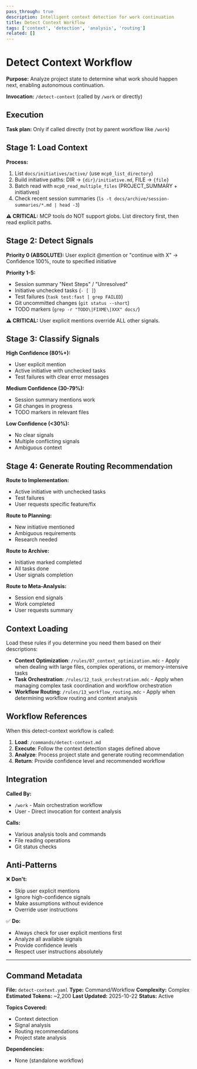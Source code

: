 ```yaml
---
pass_through: true
description: Intelligent context detection for work continuation
title: Detect Context Workflow
tags: ['context', 'detection', 'analysis', 'routing']
related: []
---
```


# Detect Context Workflow

**Purpose:** Analyze project state to determine what work should happen next, enabling autonomous continuation.

**Invocation:** `/detect-context` (called by `/work` or directly)

## Execution

**Task plan:** Only if called directly (not by parent workflow like `/work`)

## Stage 1: Load Context

**Process:**

1. List `docs/initiatives/active/` (use `mcp0_list_directory`)
2. Build initiative paths: DIR → `{dir}/initiative.md`, FILE → `{file}`
3. Batch read with `mcp0_read_multiple_files` (PROJECT_SUMMARY + initiatives)
4. Check recent session summaries (`ls -t docs/archive/session-summaries/*.md | head -3`)

**⚠️ CRITICAL:** MCP tools do NOT support globs. List directory first, then read explicit paths.

## Stage 2: Detect Signals

**Priority 0 (ABSOLUTE):** User explicit @mention or "continue with X" → Confidence 100%, route to specified initiative

**Priority 1-5:**

- Session summary "Next Steps" / "Unresolved"
- Initiative unchecked tasks (`- [ ]`)
- Test failures (`task test:fast | grep FAILED`)
- Git uncommitted changes (`git status --short`)
- TODO markers (`grep -r "TODO\|FIXME\|XXX" docs/`)

**⚠️ CRITICAL:** User explicit mentions override ALL other signals.

## Stage 3: Classify Signals

**High Confidence (80%+):**

- User explicit mention
- Active initiative with unchecked tasks
- Test failures with clear error messages

**Medium Confidence (30-79%):**

- Session summary mentions work
- Git changes in progress
- TODO markers in relevant files

**Low Confidence (<30%):**

- No clear signals
- Multiple conflicting signals
- Ambiguous context

## Stage 4: Generate Routing Recommendation

**Route to Implementation:**

- Active initiative with unchecked tasks
- Test failures
- User requests specific feature/fix

**Route to Planning:**

- New initiative mentioned
- Ambiguous requirements
- Research needed

**Route to Archive:**

- Initiative marked completed
- All tasks done
- User signals completion

**Route to Meta-Analysis:**

- Session end signals
- Work completed
- User requests summary

## Context Loading

Load these rules if you determine you need them based on their descriptions:

- **Context Optimization**: `/rules/07_context_optimization.mdc` - Apply when dealing with large files, complex operations, or memory-intensive tasks
- **Task Orchestration**: `/rules/12_task_orchestration.mdc` - Apply when managing complex task coordination and workflow orchestration
- **Workflow Routing**: `/rules/13_workflow_routing.mdc` - Apply when determining workflow routing and context analysis

## Workflow References

When this detect-context workflow is called:

1. **Load**: `/commands/detect-context.md`
2. **Execute**: Follow the context detection stages defined above
3. **Analyze**: Process project state and generate routing recommendation
4. **Return**: Provide confidence level and recommended workflow

## Integration

**Called By:**

- `/work` - Main orchestration workflow
- User - Direct invocation for context analysis

**Calls:**

- Various analysis tools and commands
- File reading operations
- Git status checks

## Anti-Patterns

❌ **Don't:**

- Skip user explicit mentions
- Ignore high-confidence signals
- Make assumptions without evidence
- Override user instructions

✅ **Do:**

- Always check for user explicit mentions first
- Analyze all available signals
- Provide confidence levels
- Respect user instructions absolutely

---

## Command Metadata

**File:** `detect-context.yaml`
**Type:** Command/Workflow
**Complexity:** Complex
**Estimated Tokens:** ~2,200
**Last Updated:** 2025-10-22
**Status:** Active

**Topics Covered:**

- Context detection
- Signal analysis
- Routing recommendations
- Project state analysis

**Dependencies:**

- None (standalone workflow)
